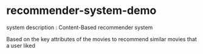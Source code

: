 # recommender-system-demo

system description : Content-Based recommender system 

Based on the key attributes of the movies to recommend similar movies that a user liked





